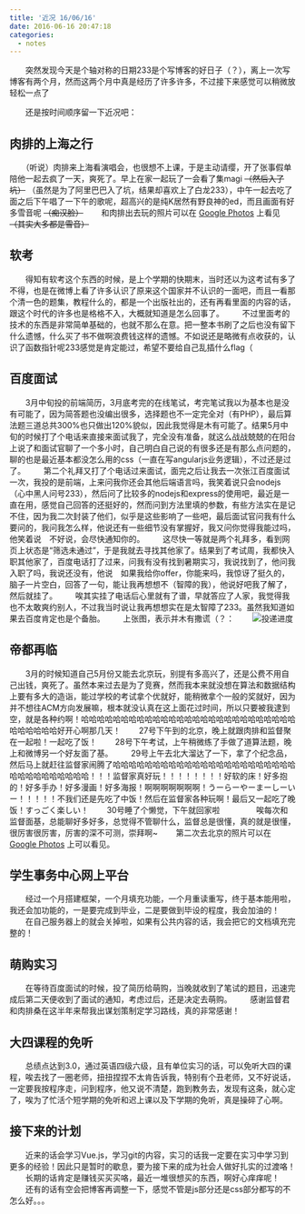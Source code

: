 ```yaml
---
title: '近况 16/06/16'
date: 2016-06-16 20:47:18
categories:
  - notes
---
```


　　突然发现今天是个轴对称的日期233是个写博客的好日子（？），离上一次写博客有两个月，然而这两个月中真是经历了许多许多，不过接下来感觉可以稍微放轻松一点了

<!-- more -->

　　还是按时间顺序留一下近况吧：

## 肉排的上海之行

　　（听说）肉排来上海看演唱会，也很想不上课，于是主动请缨，开了张事假单陪他一起去疯了一天，爽死了。早上在家一起玩了一会看了集magi ~~（然后入了坑）~~ （虽然是为了阿里巴巴入了坑，结果却喜欢上了白龙233），中午一起去吃了面之后下午唱了一下午的歌呢，超高兴的是纯K居然有野良神的ed，而且画面有好多雪音呢 ~~（痴汉脸）~~ 
　　和肉排出去玩的照片可以在 [Google Photos](https://goo.gl/photos/PqgWaayG9yxYDcPq6) 上看见 ~~（其实大多都是雪音）~~ 

## 软考
　　得知有软考这个东西的时候，是上个学期的快期末，当时还以为这考试有多了不得，也是在微博上看了许多认识了原来这个国家并不认识的一面吧，而且一看那个清一色的题集，教程什么的，都是一个出版社出的，还有再看里面的内容的话，跟这个时代的许多也是格格不入，大概就知道是怎么回事了。
　　不过里面考的技术的东西是非常简单基础的，也就不那么在意。把一整本书刷了之后也没有留下什么遗憾，什么买了书不做啊浪费钱这样的遗憾。不如说还是略微有点收获的，认识了函数指针呢233感觉是肯定能过，希望不要给自己乱插什么flag（

## 百度面试
　　3月中旬投的前端简历，3月底考完的在线笔试，考完笔试我以为基本也是没有可能了，因为简答题也没编出很多，选择题也不一定完全对（有PHP），最后算法题三道总共300%也只做出120%貌似，因此我觉得是木有可能了。结果5月中旬的时候打了个电话来直接来面试我了，完全没有准备，就这么战战兢兢的在阳台上说了和面试官聊了一个多小时，自己明白自己说的有很多还是有那么点问题的，聊的也是最近基本都没怎么用的css（一直在写angularjs业务逻辑），不过还是过了。
　　第二个礼拜又打了个电话过来面试，面完之后让我去一次张江百度面试一次，我投的是前端，上来问我你还会其他后端语言吗，我笑着说只会nodejs（心中黑人问号233），然后问了比较多的nodejs和express的使用吧，最近是一直在用，感觉自己回答的还挺好的，然而问到方法里填的参数，有些方法实在是记不住，因为我二次封装了他们，似乎是这些影响了一些吧，最后面试官问我有什么要问的，我问我怎么样，他说还有一些细节没有掌握好，我又问你觉得我能过吗，他笑着说　不好说，会尽快通知你的。
　　这尽快一等就是两个礼拜多，看到网页上状态是“筛选未通过”，于是我就去寻找其他家了。结果到了考试周，我都快入职其他家了，百度电话打了过来，问我有没有找到暑期实习，我说找到了，他问我入职了吗，我说还没有，他说　如果我给你offer，你能来吗，我惊讶了挺久的，脑子一片空白，回答了一句，能让我再想想不（智障的我），他说好吧我了解了，然后就挂了。
　　唉其实挂了电话后心里就有了谱，早就答应了人家，我觉得我也不太敢爽约别人，不过我当时说让我再想想实在是太智障了233。虽然我知道如果去百度肯定也是个备胎。
　　上张图，表示并木有撒谎（？：
　　![投递进度](https://ooo.0o0.ooo/2016/06/16/5762991891eee.png)

## 帝都再临
　　3月的时候知道自己5月份又能去北京玩，别提有多高兴了，还是公费不用自己出钱，爽死了。虽然本来过去是为了竞赛，然而我本来就没想在算法和数据结构上要有多大的造诣，能过学校的考试拿个优就好，能稍微拿个一般的奖就好，因为并不想往ACM方向发展嘛，根本就没认真在这上面花过时间，所以只要被我逮到空，就是各种约啊！哈哈哈哈哈哈哈哈哈哈哈哈哈哈哈哈哈哈哈哈哈哈哈哈哈哈哈哈哈哈哈哈哈好开心啊那几天！
　　27号下午到的北京，晚上就跟肉排和监督聚在一起啦！一起吃了饭！
　　28号下午考试，上午稍微练了手做了道算法题，晚上和微博另一个好友面了基。
　　29号上午去北大溜达了一下，拿了个纪念品，然后马上就赶往监督家闹腾了哈哈哈哈哈哈哈哈哈哈哈哈哈哈哈哈哈哈哈哈哈哈哈哈哈哈哈哈哈哈哈哈哈！！！监督家真好玩！！！！！！！！好软的床！好多抱的！好多手办！好多漫画！好多海报！啊啊啊啊啊啊啊！うーらーやーまーしーいー！！！！！不我们还是先吃了中饭！然后在监督家各种玩啊！最后又一起吃了晚饭！すっごく楽しい！
　　30号睡了个懒觉，下午就回家啦
　　
　　唉每次和监督面基，总能聊好多好多，总觉得不管聊什么，监督总是很懂，真的就是很懂，很厉害很厉害，厉害的深不可测，崇拜啊~
　　第二次去北京的照片可以在 [Google Photos](https://goo.gl/photos/QebSkK5bAivkywjL7) 上可以看见。

## 学生事务中心网上平台
　　经过一个月搭建框架，一个月填充功能，一个月重读重写，终于基本能用啦，我还会加功能的，一是要完成到毕业，二是要做到毕设的程度，我会加油的！
　　在自己服务器上的就会关掉啦，如果有公共内容的话，我会把它的文档填充完整的！

## 萌购实习
　　在等待百度面试的时候，投了简历给萌购，当晚就收到了笔试的题目，迅速完成后第二天便收到了面试的通知，考虑过后，还是决定去萌购。
　　感谢监督君和肉排桑在这半年来帮我出谋划策制定学习路线，真的非常感谢！
　　
## 大四课程的免听
　　总绩点达到3.0，通过英语四级六级，且有单位实习的话，可以免听大四的课程，唉去找了一圈老师，扭扭捏捏不太肯告诉我，特别有个丑老师，又不好说话，一定要我按程序走，问到程序，他又说不清楚，跑到教务去，发现有这条，就心定了，唉为了忙活个短学期的免听和迟上课以及下学期的免听，真是操碎了心啊。

## 接下来的计划
　　近来的话会学习Vue.js，学习git的内容，实习的话我一定要在实习中学习到更多的经验！因此只是暂时的歇息，要为接下来的成为社会人做好扎实的过渡咯！
　　长期的话肯定是赚钱买买买咯，最近一堆很想买的东西，啊好心痒痒呢！
　　还有的话有空会把博客再调整一下，感觉不管是js部分还是css部分都写的不怎么好。。。

